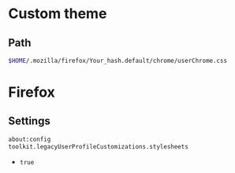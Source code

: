 # Custom theme

## Path

```bash
$HOME/.mozilla/firefox/Your_hash.default/chrome/userChrome.css
```

# Firefox

## Settings
```bash
about:config
toolkit.legacyUserProfileCustomizations.stylesheets
```
- `true`
